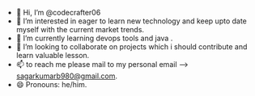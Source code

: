- 👋 Hi, I’m @codecrafter06
- 👀 I’m interested in eager to learn new technology and keep upto date myself with the current market trends.
- 🌱 I’m currently learning devops tools and java .
- 💞️ I’m looking to collaborate on projects which i should contribute and learn valuable lesson.
- 📫 to reach me please mail to my personal email --> sagarkumarb980@gmail.com.
- 😄 Pronouns: he/him.
 

<!---
codecrafter06/codecrafter06 is a ✨ special ✨ repository because its `README.md` (this file) appears on your GitHub profile.
You can click the Preview link to take a look at your changes.
--->
